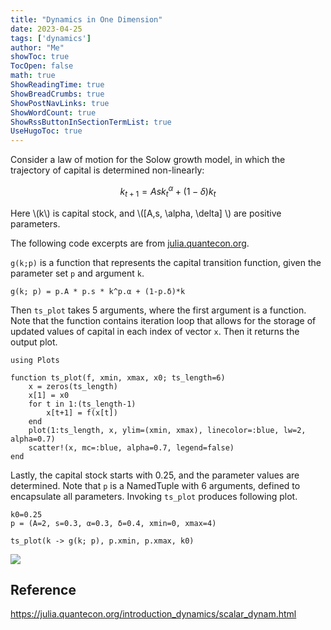 ```yaml
---
title: "Dynamics in One Dimension" 
date: 2023-04-25
tags: ['dynamics']
author: "Me"
showToc: true
TocOpen: false
math: true
ShowReadingTime: true
ShowBreadCrumbs: true
ShowPostNavLinks: true
ShowWordCount: true
ShowRssButtonInSectionTermList: true
UseHugoToc: true
---
```


Consider a law of motion for the Solow growth model, in which the trajectory of capital is determined non-linearly:

$$ 
k_{t+1} = Ask_{t}^\alpha + (1-\delta)k_t 
$$ 

Here \\(k\\) is capital stock, and \\([A,s, \alpha, \delta] \\) are positive parameters. 

The following code excerpts are from [julia.quantecon.org](https://julia.quantecon.org/).

`g(k;p)` is a function that represents the capital transition function, given the parameter set `p` and argument `k`. 

```
g(k; p) = p.A * p.s * k^p.α + (1-p.δ)*k
```

Then `ts_plot` takes 5 arguments, where the first argument is a function. Note that the function contains iteration loop that allows for the storage of updated values of capital in each index of vector `x`. Then it returns the output plot. 

```
using Plots 

function ts_plot(f, xmin, xmax, x0; ts_length=6)
    x = zeros(ts_length)
    x[1] = x0
    for t in 1:(ts_length-1)
        x[t+1] = f(x[t])
    end
    plot(1:ts_length, x, ylim=(xmin, xmax), linecolor=:blue, lw=2, alpha=0.7)
    scatter!(x, mc=:blue, alpha=0.7, legend=false)
end
```

Lastly, the capital stock starts with 0.25, and the parameter values are determined. Note that `p` is a NamedTuple with 6 arguments, defined to encapsulate all parameters. Invoking `ts_plot` produces following plot. 

```
k0=0.25
p = (A=2, s=0.3, α=0.3, δ=0.4, xmin=0, xmax=4)

ts_plot(k -> g(k; p), p.xmin, p.xmax, k0)
```

![](../img/plot_p23.svg)

## Reference
https://julia.quantecon.org/introduction_dynamics/scalar_dynam.html